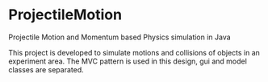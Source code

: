 # ProjectileMotion
Projectile Motion and Momentum based Physics simulation in Java

This project is developed to simulate motions and collisions of objects in an experiment area. The MVC pattern is used in this design, gui and model classes are separated.
